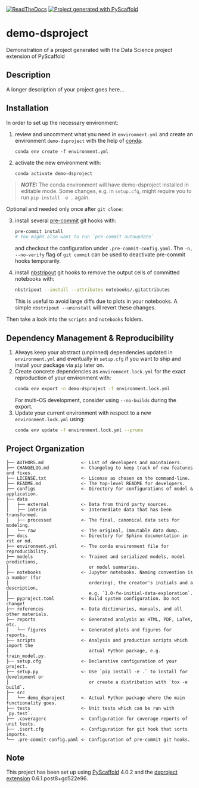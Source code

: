 [![ReadTheDocs](https://readthedocs.org/projects/dsproject-demo/badge/?version=latest)](https://dsproject-demo.readthedocs.io/)
[![Project generated with PyScaffold](https://img.shields.io/badge/-PyScaffold-005CA0?logo=pyscaffold)](https://pyscaffold.org/)
<!-- These are examples of badges you might also want to add to your README. Update the URLs accordingly.
[![Built Status](https://api.cirrus-ci.com/github/<USER>/demo-dsproject.svg?branch=main)](https://cirrus-ci.com/github/<USER>/demo-dsproject)
[![ReadTheDocs](https://readthedocs.org/projects/demo-dsproject/badge/?version=latest)](https://demo-dsproject.readthedocs.io/en/stable/)
[![Coveralls](https://img.shields.io/coveralls/github/<USER>/demo-dsproject/main.svg)](https://coveralls.io/r/<USER>/demo-dsproject)
[![PyPI-Server](https://img.shields.io/pypi/v/demo-dsproject.svg)](https://pypi.org/project/demo-dsproject/)
[![Conda-Forge](https://img.shields.io/conda/vn/conda-forge/demo-dsproject.svg)](https://anaconda.org/conda-forge/demo-dsproject)
[![Monthly Downloads](https://pepy.tech/badge/demo-dsproject/month)](https://pepy.tech/project/demo-dsproject)
[![Twitter](https://img.shields.io/twitter/url/http/shields.io.svg?style=social&label=Twitter)](https://twitter.com/demo-dsproject)
-->

# demo-dsproject

Demonstration of a project generated with the Data Science project extension of PyScaffold

## Description

A longer description of your project goes here...

## Installation

In order to set up the necessary environment:

1. review and uncomment what you need in `environment.yml` and create an environment `demo-dsproject` with the help of [conda]:
   ```
   conda env create -f environment.yml
   ```
2. activate the new environment with:
   ```
   conda activate demo-dsproject
   ```

> **_NOTE:_**  The conda environment will have demo-dsproject installed in editable mode.
> Some changes, e.g. in `setup.cfg`, might require you to run `pip install -e .` again.


Optional and needed only once after `git clone`:

3. install several [pre-commit] git hooks with:
   ```bash
   pre-commit install
   # You might also want to run `pre-commit autoupdate`
   ```
   and checkout the configuration under `.pre-commit-config.yaml`.
   The `-n, --no-verify` flag of `git commit` can be used to deactivate pre-commit hooks temporarily.

4. install [nbstripout] git hooks to remove the output cells of committed notebooks with:
   ```bash
   nbstripout --install --attributes notebooks/.gitattributes
   ```
   This is useful to avoid large diffs due to plots in your notebooks.
   A simple `nbstripout --uninstall` will revert these changes.


Then take a look into the `scripts` and `notebooks` folders.

## Dependency Management & Reproducibility

1. Always keep your abstract (unpinned) dependencies updated in `environment.yml` and eventually
   in `setup.cfg` if you want to ship and install your package via `pip` later on.
2. Create concrete dependencies as `environment.lock.yml` for the exact reproduction of your
   environment with:
   ```bash
   conda env export -n demo-dsproject -f environment.lock.yml
   ```
   For multi-OS development, consider using `--no-builds` during the export.
3. Update your current environment with respect to a new `environment.lock.yml` using:
   ```bash
   conda env update -f environment.lock.yml --prune
   ```
## Project Organization

```
├── AUTHORS.md              <- List of developers and maintainers.
├── CHANGELOG.md            <- Changelog to keep track of new features and fixes.
├── LICENSE.txt             <- License as chosen on the command-line.
├── README.md               <- The top-level README for developers.
├── configs                 <- Directory for configurations of model & application.
├── data
│   ├── external            <- Data from third party sources.
│   ├── interim             <- Intermediate data that has been transformed.
│   ├── processed           <- The final, canonical data sets for modeling.
│   └── raw                 <- The original, immutable data dump.
├── docs                    <- Directory for Sphinx documentation in rst or md.
├── environment.yml         <- The conda environment file for reproducibility.
├── models                  <- Trained and serialized models, model predictions,
│                              or model summaries.
├── notebooks               <- Jupyter notebooks. Naming convention is a number (for
│                              ordering), the creator's initials and a description,
│                              e.g. `1.0-fw-initial-data-exploration`.
├── pyproject.toml          <- Build system configuration. Do not change!
├── references              <- Data dictionaries, manuals, and all other materials.
├── reports                 <- Generated analysis as HTML, PDF, LaTeX, etc.
│   └── figures             <- Generated plots and figures for reports.
├── scripts                 <- Analysis and production scripts which import the
│                              actual Python package, e.g. train_model.py.
├── setup.cfg               <- Declarative configuration of your project.
├── setup.py                <- Use `pip install -e .` to install for development or
│                              or create a distribution with `tox -e build`.
├── src
│   └── demo_dsproject      <- Actual Python package where the main functionality goes.
├── tests                   <- Unit tests which can be run with `py.test`.
├── .coveragerc             <- Configuration for coverage reports of unit tests.
├── .isort.cfg              <- Configuration for git hook that sorts imports.
└── .pre-commit-config.yaml <- Configuration of pre-commit git hooks.
```

<!-- pyscaffold-notes -->

## Note

This project has been set up using [PyScaffold] 4.0.2 and the [dsproject extension] 0.6.1.post8+gd522e96.

[conda]: https://docs.conda.io/
[pre-commit]: https://pre-commit.com/
[Jupyter]: https://jupyter.org/
[nbstripout]: https://github.com/kynan/nbstripout
[Google style]: http://google.github.io/styleguide/pyguide.html#38-comments-and-docstrings
[PyScaffold]: https://pyscaffold.org/
[dsproject extension]: https://github.com/pyscaffold/pyscaffoldext-dsproject
